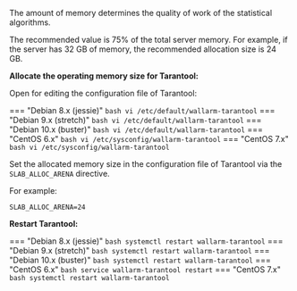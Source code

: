 The amount of memory determines the quality of work of the statistical algorithms.

The recommended value is 75% of the total server memory. For example, if the server has 32 GB of memory, the recommended allocation size is 24 GB.

**Allocate the operating memory size for Tarantool:**

Open for editing the configuration file of Tarantool:

=== "Debian 8.x (jessie)"
    ``` bash
    vi /etc/default/wallarm-tarantool
    ```
=== "Debian 9.x (stretch)"
    ``` bash
    vi /etc/default/wallarm-tarantool
    ```
=== "Debian 10.x (buster)"
    ``` bash
    vi /etc/default/wallarm-tarantool
    ```
=== "CentOS 6.x"
    ``` bash
    vi /etc/sysconfig/wallarm-tarantool
    ```
=== "CentOS 7.x"
    ``` bash
    vi /etc/sysconfig/wallarm-tarantool
    ```

Set the allocated memory size in the configuration file of Tarantool via the
`SLAB_ALLOC_ARENA` directive.

For example:

```
SLAB_ALLOC_ARENA=24
```

**Restart Tarantool:**

=== "Debian 8.x (jessie)"
    ``` bash
    systemctl restart wallarm-tarantool
    ```
=== "Debian 9.x (stretch)"
    ``` bash
    systemctl restart wallarm-tarantool
    ```
=== "Debian 10.x (buster)"
    ``` bash
    systemctl restart wallarm-tarantool
    ```
=== "CentOS 6.x"
    ``` bash
    service wallarm-tarantool restart
    ```
=== "CentOS 7.x"
    ``` bash
    systemctl restart wallarm-tarantool
    ```
